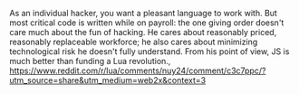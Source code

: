 As an individual hacker, you want a pleasant language to work with. But most critical code is written while on payroll: the one giving order doesn't care much about the fun of hacking. He cares about reasonably priced, reasonably replaceable workforce; he also cares about minimizing technological risk he doesn't fully understand. From his point of view, JS is much better than funding a Lua revolution., https://www.reddit.com/r/lua/comments/nuy24/comment/c3c7ppc/?utm_source=share&utm_medium=web2x&context=3